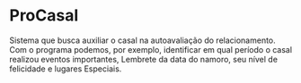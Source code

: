 # ProCasal

Sistema que busca auxiliar o casal na autoavaliação do relacionamento. Com o programa podemos, por exemplo, identificar em qual período o casal realizou eventos importantes, Lembrete da data do namoro, seu nível de felicidade e lugares Especiais.
